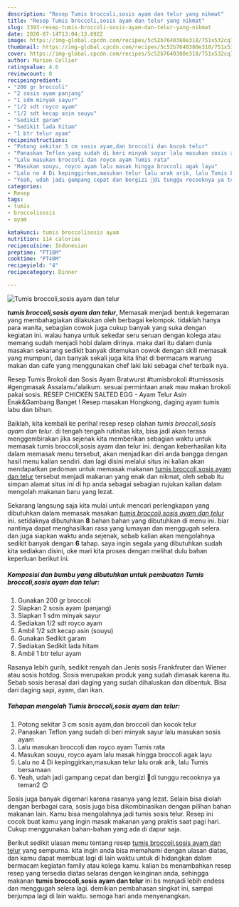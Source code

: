 ```yaml
---
description: "Resep Tumis broccoli,sosis ayam dan telur yang nikmat"
title: "Resep Tumis broccoli,sosis ayam dan telur yang nikmat"
slug: 3393-resep-tumis-broccoli-sosis-ayam-dan-telur-yang-nikmat
date: 2020-07-14T13:04:13.692Z
image: https://img-global.cpcdn.com/recipes/5c52b7640380e318/751x532cq70/tumis-broccolisosis-ayam-dan-telur-foto-resep-utama.jpg
thumbnail: https://img-global.cpcdn.com/recipes/5c52b7640380e318/751x532cq70/tumis-broccolisosis-ayam-dan-telur-foto-resep-utama.jpg
cover: https://img-global.cpcdn.com/recipes/5c52b7640380e318/751x532cq70/tumis-broccolisosis-ayam-dan-telur-foto-resep-utama.jpg
author: Marion Collier
ratingvalue: 4.6
reviewcount: 8
recipeingredient:
- "200 gr broccoli"
- "2 sosis ayam panjang"
- "1 sdm minyak sayur"
- "1/2 sdt royco ayam"
- "1/2 sdt kecap asin souyu"
- "Sedikit garam"
- "Sedikit lada hitam"
- "1 btr telur ayam"
recipeinstructions:
- "Potong sekitar 3 cm sosis ayam,dan broccoli dan kocok telur"
- "Panaskan Teflon yang sudah di beri minyak sayur lalu masukan sosis ayam"
- "Lalu masukan broccoli dan royco ayam Tumis rata"
- "Masukan souyu, royco ayam lalu masak hingga broccoli agak layu"
- "Lalu no 4 Di kepinggirkan,masukan telur lalu orak arik, lalu Tumis bersamaan"
- "Yeah, udah jadi gampang cepat dan bergizi 🤗di tunggu recooknya ya teman2 😊"
categories:
- Resep
tags:
- tumis
- broccolisosis
- ayam

katakunci: tumis broccolisosis ayam 
nutrition: 114 calories
recipecuisine: Indonesian
preptime: "PT16M"
cooktime: "PT40M"
recipeyield: "4"
recipecategory: Dinner

---
```



![Tumis broccoli,sosis ayam dan telur](https://img-global.cpcdn.com/recipes/5c52b7640380e318/751x532cq70/tumis-broccolisosis-ayam-dan-telur-foto-resep-utama.jpg)

<b><i>tumis broccoli,sosis ayam dan telur</i></b>, Memasak menjadi bentuk kegemaran yang membahagiakan dilakukan oleh berbagai kelompok. tidaklah hanya para wanita, sebagian cowok juga cukup banyak yang suka dengan kegiatan ini. walau hanya untuk sekedar seru seruan dengan kolega atau memang sudah menjadi hobi dalam dirinya. maka dari itu dalam dunia masakan sekarang sedikit banyak ditemukan cowok dengan skill memasak yang mumpuni, dan banyak sekali juga kita lihat di bermacam warung makan dan cafe yang menggunakan chef laki laki sebagai chef terbaik nya.

Resep Tumis Brokoli dan Sosis Ayam Bratwurst #tumisbrokoli #tumissosis #gengmasak Assalamu&#39;alaikum. sesuai permintaan anak mau makan brokoli pakai sosis. RESEP CHICKEN SALTED EGG - Ayam Telur Asin Enak&amp;Gambang Banget ! Resep masakan Hongkong, daging ayam tumis labu dan bihun.

Baiklah, kita kembali ke perihal resep resep olahan <i>tumis broccoli,sosis ayam dan telur</i>. di tengah tengah rutinitas kita, bisa jadi akan terasa menggembirakan jika sejenak kita memberikan sebagian waktu untuk memasak tumis broccoli,sosis ayam dan telur ini. dengan keberhasilan kita dalam memasak menu tersebut, akan menjadikan diri anda bangga dengan hasil menu kalian sendiri. dan lagi disini melalui situs ini kalian akan mendapatkan pedoman untuk memasak makanan <u>tumis broccoli,sosis ayam dan telur</u> tersebut menjadi makanan yang enak dan nikmat, oleh sebab itu simpan alamat situs ini di hp anda sebagai sebagian rujukan kalian dalam mengolah makanan baru yang lezat.


Sekarang langsung saja kita mulai untuk mencari perlengkapan yang dibutuhkan dalam memasak masakan <u><i>tumis broccoli,sosis ayam dan telur</i></u> ini. setidaknya dibutuhkan <b>8</b> bahan bahan yang dibutuhkan di menu ini. biar nantinya dapat menghasilkan rasa yang lumayan dan menggugah selera. dan juga siapkan waktu anda sejenak, sebab kalian akan mengolahnya sedikit banyak dengan <b>6</b> tahap. saya ingin segala yang dibutuhkan sudah kita sediakan disini, oke mari kita proses dengan melihat dulu bahan keperluan berikut ini.

<!--inarticleads1-->

##### Komposisi dan bumbu yang dibutuhkan untuk pembuatan Tumis broccoli,sosis ayam dan telur:

1. Gunakan 200 gr broccoli
1. Siapkan 2 sosis ayam (panjang)
1. Siapkan 1 sdm minyak sayur
1. Sediakan 1/2 sdt royco ayam
1. Ambil 1/2 sdt kecap asin (souyu)
1. Gunakan Sedikit garam
1. Sediakan Sedikit lada hitam
1. Ambil 1 btr telur ayam


Rasanya lebih gurih, sedikit renyah dan Jenis sosis Frankfruter dan Wiener atau sosis hotdog. Sosis merupakan produk yang sudah dimasak karena itu. Sebab sosis berasal dari daging yang sudah dihaluskan dan dibentuk. Bisa dari daging sapi, ayam, dan ikan. 

<!--inarticleads2-->

##### Tahapan mengolah Tumis broccoli,sosis ayam dan telur:

1. Potong sekitar 3 cm sosis ayam,dan broccoli dan kocok telur
1. Panaskan Teflon yang sudah di beri minyak sayur lalu masukan sosis ayam
1. Lalu masukan broccoli dan royco ayam Tumis rata
1. Masukan souyu, royco ayam lalu masak hingga broccoli agak layu
1. Lalu no 4 Di kepinggirkan,masukan telur lalu orak arik, lalu Tumis bersamaan
1. Yeah, udah jadi gampang cepat dan bergizi 🤗di tunggu recooknya ya teman2 😊


Sosis juga banyak digemari karena rasanya yang lezat. Selain bisa diolah dengan berbagai cara, sosis juga bisa dikombinasikan dengan pilihan bahan makanan lain. Kamu bisa mengolahnya jadi tumis sosis telur. Resep ini cocok buat kamu yang ingin masak makanan yang praktis saat pagi hari. Cukup menggunakan bahan-bahan yang ada di dapur saja. 

Berikut sedikit ulasan menu tentang resep <u>tumis broccoli,sosis ayam dan telur</u> yang sempurna. kita ingin anda bisa memahami dengan ulasan diatas, dan kamu dapat membuat lagi di lain waktu untuk di hidangkan dalam bermacam kegiatan family atau kolega kamu. kalian bs menambahkan resep resep yang tersedia diatas selaras dengan keinginan anda, sehingga makanan <b>tumis broccoli,sosis ayam dan telur</b> ini bs menjadi lebih endess dan menggugah selera lagi. demikian pembahasan singkat ini, sampai berjumpa lagi di lain waktu. semoga hari anda menyenangkan.
